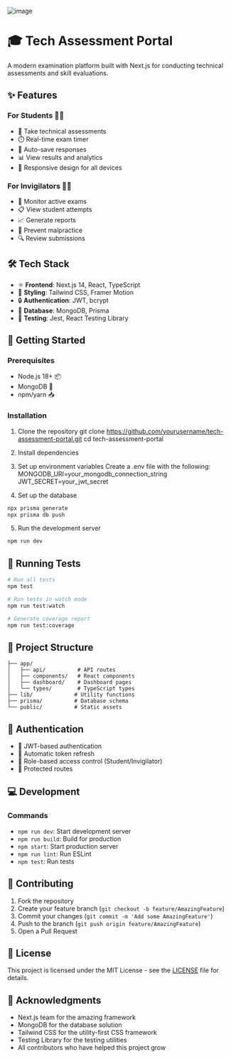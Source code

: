 ![image](https://github.com/user-attachments/assets/efc4be0c-c710-44cd-8d94-c46109bd965d)






# 🎓 Tech Assessment Portal

A modern examination platform built with Next.js for conducting technical assessments and skill evaluations.

## ✨ Features

### For Students 👨‍🎓
- 📝 Take technical assessments
- ⏱️ Real-time exam timer
- 🔄 Auto-save responses
- 📊 View results and analytics
- 📱 Responsive design for all devices

### For Invigilators 👨‍🏫
- 👀 Monitor active exams
- 📋 View student attempts
- 📈 Generate reports
- 🚫 Prevent malpractice
- 🔍 Review submissions

## 🛠️ Tech Stack

- ⚛️ **Frontend**: Next.js 14, React, TypeScript
- 🎨 **Styling**: Tailwind CSS, Framer Motion
- 🔒 **Authentication**: JWT, bcrypt
- 💾 **Database**: MongoDB, Prisma
- 🧪 **Testing**: Jest, React Testing Library

## 🚀 Getting Started

### Prerequisites

- Node.js 18+ 📦
- MongoDB 🍃
- npm/yarn 📥

### Installation

1. Clone the repository
git clone https://github.com/yourusername/tech-assessment-portal.git
cd tech-assessment-portal
2. Install dependencies
3. Set up environment variables
Create a .env file with the following:
MONGODB_URI=your_mongodb_connection_string
JWT_SECRET=your_jwt_secret

4. Set up the database

```bash
npx prisma generate
npx prisma db push
```

5. Run the development server
```bash
npm run dev
```

## 🧪 Running Tests

```bash
# Run all tests
npm test

# Run tests in watch mode
npm run test:watch

# Generate coverage report
npm run test:coverage
```

## 📁 Project Structure

```
├── app/
│   ├── api/          # API routes
│   ├── components/   # React components
│   ├── dashboard/    # Dashboard pages
│   └── types/        # TypeScript types
├── lib/             # Utility functions
├── prisma/          # Database schema
└── public/          # Static assets
```

## 🔐 Authentication

- 🔑 JWT-based authentication
- 🔄 Automatic token refresh
- 👥 Role-based access control (Student/Invigilator)
- 🚪 Protected routes

## 💻 Development

### Commands

- `npm run dev`: Start development server
- `npm run build`: Build for production
- `npm start`: Start production server
- `npm run lint`: Run ESLint
- `npm test`: Run tests

## 🤝 Contributing

1. Fork the repository
2. Create your feature branch (`git checkout -b feature/AmazingFeature`)
3. Commit your changes (`git commit -m 'Add some AmazingFeature'`)
4. Push to the branch (`git push origin feature/AmazingFeature`)
5. Open a Pull Request

## 📝 License

This project is licensed under the MIT License - see the [LICENSE](LICENSE) file for details.

## 👏 Acknowledgments

- Next.js team for the amazing framework
- MongoDB for the database solution
- Tailwind CSS for the utility-first CSS framework
- Testing Library for the testing utilities
- All contributors who have helped this project grow
